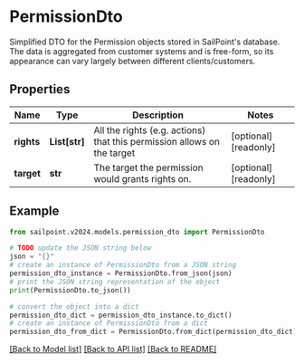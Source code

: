 # PermissionDto

Simplified DTO for the Permission objects stored in SailPoint's database. The data is aggregated from customer systems and is free-form, so its appearance can vary largely between different clients/customers.

## Properties

Name | Type | Description | Notes
------------ | ------------- | ------------- | -------------
**rights** | **List[str]** | All the rights (e.g. actions) that this permission allows on the target | [optional] [readonly] 
**target** | **str** | The target the permission would grants rights on. | [optional] [readonly] 

## Example

```python
from sailpoint.v2024.models.permission_dto import PermissionDto

# TODO update the JSON string below
json = "{}"
# create an instance of PermissionDto from a JSON string
permission_dto_instance = PermissionDto.from_json(json)
# print the JSON string representation of the object
print(PermissionDto.to_json())

# convert the object into a dict
permission_dto_dict = permission_dto_instance.to_dict()
# create an instance of PermissionDto from a dict
permission_dto_from_dict = PermissionDto.from_dict(permission_dto_dict)
```
[[Back to Model list]](../README.md#documentation-for-models) [[Back to API list]](../README.md#documentation-for-api-endpoints) [[Back to README]](../README.md)


